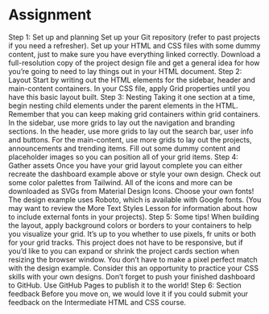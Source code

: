 # Assignment
Step 1: Set up and planning
    Set up your Git repository (refer to past projects if you need a refresher).
    Set up your HTML and CSS files with some dummy content, just to make sure you have everything linked correctly.
    Download a full-resolution copy of the project design file and get a general idea for how you’re going to need to lay things out in your HTML document.
Step 2: Layout
    Start by writing out the HTML elements for the sidebar, header and main-content containers.
    In your CSS file, apply Grid properties until you have this basic layout built.
Step 3: Nesting
    Taking it one section at a time, begin nesting child elements under the parent elements in the HTML. Remember that you can keep making grid containers within grid containers.
    In the sidebar, use more grids to lay out the navigation and branding sections.
    In the header, use more grids to lay out the search bar, user info and buttons.
    For the main-content, use more grids to lay out the projects, announcements and trending items.
    Fill out some dummy content and placeholder images so you can position all of your grid items.
Step 4: Gather assets
    Once you have your grid layout complete you can either recreate the dashboard example above or style your own design.
    Check out some color palettes from Tailwind.
    All of the icons and more can be downloaded as SVGs from Material Design Icons.
    Choose your own fonts! The design example uses Roboto, which is available with Google fonts. (You may want to review the More Text Styles Lesson for information about how to include external fonts in your projects).
Step 5: Some tips!
    When building the layout, apply background colors or borders to your containers to help you visualize your grid.
    It’s up to you whether to use pixels, fr units or both for your grid tracks.
    This project does not have to be responsive, but if you’d like to you can expand or shrink the project cards section when resizing the browser window.
    You don’t have to make a pixel perfect match with the design example. Consider this an opportunity to practice your CSS skills with your own designs.
    Don’t forget to push your finished dashboard to GitHub. Use GitHub Pages to publish it to the world!
Step 6: Section feedback
    Before you move on, we would love it if you could submit your feedback on the Intermediate HTML and CSS course.
